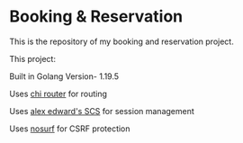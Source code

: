 # Booking & Reservation 

This is the repository of my booking and reservation project.

This project:

  Built in Golang Version- 1.19.5

  Uses [chi router](github.com/go-chi/chi) for routing

  Uses [alex edward's SCS](github.com/alexedwards/scs/v2)  for session management

  Uses [nosurf](github.com/justinas/nosurf)  for CSRF protection
